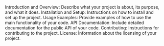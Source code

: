 Introduction and Overview: Describe what your project is about, its purpose, and what it does.
Installation and Setup: Instructions on how to install and set up the project.
Usage Examples: Provide examples of how to use the main functionality of your code.
API Documentation: Include detailed documentation for the public API of your code.
Contributing: Instructions for contributing to the project.
License: Information about the licensing of your project.

